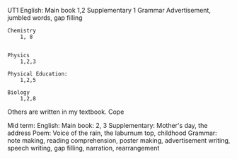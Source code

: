 UT1
	English: 
		Main book
			1,2 
		Supplementary
			1 
		Grammar
			Advertisement, jumbled words, gap filling 

	Chemistry
		1, 8 


	Physics
		1,2,3

	Physical Education:
		1,2,5

	Biology
		1,2,8

Others are written in my textbook. Cope

Mid term:
	English:
		Main book: 2, 3
		Supplementary: Mother's day, the address
		Poem: Voice of the rain, the laburnum top, childhood 
		Grammar: note making, reading comprehension, poster making, advertisement writing, speech writing, gap filling, narration, rearrangement
